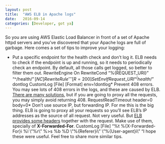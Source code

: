```yaml
---
layout:	post
title:	"AWS ELB in Apache logs"
date:	2016-09-14
categories: [Developer, got ya]
---
```


  So you are using AWS Elastic Load Balancer in front of a set of Apache httpd servers and you’ve discovered that your Apache logs are full of garbage. Here comes a set of tips to improve your logging:

* Put a specific endpoint for the health check and don’t log it. ELB needs to check if the endpoint is up and running, so it needs to periodically check an endpoint. By default, all those calls get logged, so better to filter them out.
RewriteEngine On
RewriteCond “%{REQUEST\_URI}” “^/health/$” [NC]
RewriteRule ^ — [R=200]
SetEnvIf Request\_URI “^/health/$” dontlog
CustomLog [File] [Format] env=!dontlog* Prevent 408 errors. You may see lots of 408 errors in the logs, and these are caused by ELB. [There are many solutions](http://serverfault.com/a/485129), but if you are going to proxy all the requests, you may simply avoid returning 408.
RequestReadTimeout header=0 body=0* Don’t use source IP, but forwarding IP. For me this is the big thing. ELB is going to proxy all your requests so you’ll see ELB’s IP addresses as the source of all request. Not very useful. But [ELB provides some headers](http://docs.aws.amazon.com/elasticloadbalancing/latest/classic/x-forwarded-headers.html) together with the request. Make use of them, specially of **X-Forwarded-For**.
CustomLog [File] “%t %{X-Forwarded-For}i %l \”%r\” %>s %b %D \”%{Referer}i\” \”%{User-agent}i\” “I hope these were useful. Feel free to share more similar tips.

